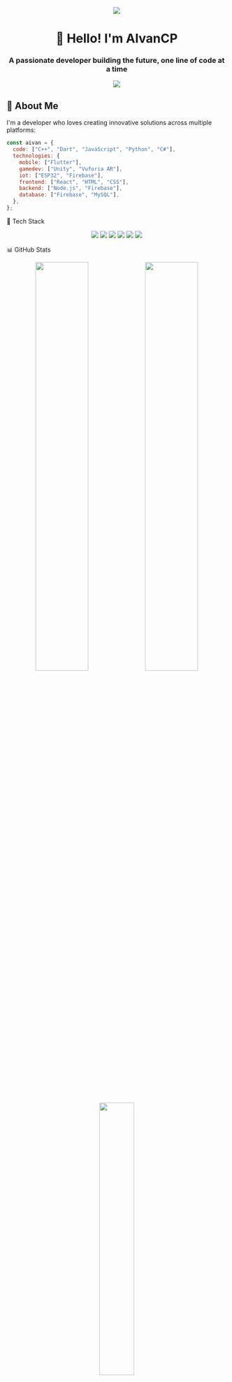
<p align="center">
  <img src="https://capsule-render.vercel.app/api?type=waving&color=gradient&height=200&section=header&text=AIvanCP&fontSize=80&fontAlignY=35&animation=fadeIn" />
</p>

<h1 align="center">👋 Hello! I'm AIvanCP</h1>
<h3 align="center">A passionate developer building the future, one line of code at a time</h3>

<p align="center">
  <a href="https://github.com/AIvanCP"><img src="https://readme-typing-svg.herokuapp.com?lines=IoT+Developer;AR/VR+Enthusiast;Mobile+App+Developer;Always+learning+new+things&center=true&width=380&height=45"></a>
</p>

## 💫 About Me

I'm a developer who loves creating innovative solutions across multiple platforms:

```javascript
const aivan = {
  code: ["C++", "Dart", "JavaScript", "Python", "C#"],
  technologies: {
    mobile: ["Flutter"],
    gamedev: ["Unity", "Vuforia AR"],
    iot: ["ESP32", "Firebase"],
    frontend: ["React", "HTML", "CSS"],
    backend: ["Node.js", "Firebase"],
    database: ["Firebase", "MySQL"],
  },
};
```
🚀 Tech Stack
<p align="center"> <img src="https://img.shields.io/badge/Flutter-02569B?style=for-the-badge&logo=flutter&logoColor=white" /> <img src="https://img.shields.io/badge/Firebase-FFCA28?style=for-the-badge&logo=firebase&logoColor=black" /> <img src="https://img.shields.io/badge/Unity-100000?style=for-the-badge&logo=unity&logoColor=white" /> <img src="https://img.shields.io/badge/ESP32-E7352C?style=for-the-badge&logo=espressif&logoColor=white" /> <img src="https://img.shields.io/badge/C%23-239120?style=for-the-badge&logo=c-sharp&logoColor=white" /> <img src="https://img.shields.io/badge/Dart-0175C2?style=for-the-badge&logo=dart&logoColor=white" /> </p>
📊 GitHub Stats
<p align="center"> <img width="49%" src="https://github-readme-stats.vercel.app/api?username=AIvanCP&show_icons=true&theme=tokyonight&hide_border=true&count_private=true" /> <img width="49%" src="https://github-readme-streak-stats.herokuapp.com/?user=AIvanCP&theme=tokyonight&hide_border=true" /> </p> <p align="center"> <img width="40%" src="https://github-readme-stats.vercel.app/api/top-langs/?username=AIvanCP&layout=compact&theme=tokyonight&hide_border=true" /> </p>
🏆 Projects & Achievements
<p align="center"> <a href="https://github.com/ryo-ma/github-profile-trophy"><img src="https://github-profile-trophy.vercel.app/?username=AIvanCP&theme=nord&column=7&no-frame=true&no-bg=true" /></a> </p>
💡 Featured Projects
<table> <tr> <td width="50%"> <h3 align="center">ESP32 IoT System</h3> <p align="center"> <a href="https://github.com/AIvanCP/iot-project" target="_blank"> <img src="https://via.placeholder.com/300x150?text=ESP32+IoT+Project" width="100%" alt="ESP32 IoT Project"/> </a> <p align="center"> Smart home system using ESP32 microcontrollers and Firebase for real-time monitoring and control </p> </p> </td> <td width="50%"> <h3 align="center">AR Experience with Unity</h3> <p align="center"> <a href="https://github.com/AIvanCP/ar-vuforia" target="_blank"> <img src="https://via.placeholder.com/300x150?text=AR+Unity+Project" width="100%" alt="AR Unity Project"/> </a> <p align="center"> Augmented reality application built with Unity and Vuforia for interactive experiences </p> </p> </td> </tr> <tr> <td width="50%"> <h3 align="center">Flutter Mobile App</h3> <p align="center"> <a href="https://github.com/AIvanCP/flutter-app" target="_blank"> <img src="https://via.placeholder.com/300x150?text=Flutter+Mobile+App" width="100%" alt="Flutter Mobile App"/> </a> <p align="center"> Cross-platform mobile application with Flutter and Firebase integration </p> </p> </td> <td width="50%"> <h3 align="center">Game Development</h3> <p align="center"> <a href="https://github.com/AIvanCP/unity-game" target="_blank"> <img src="https://via.placeholder.com/300x150?text=Unity+Game" width="100%" alt="Unity Game"/> </a> <p align="center"> Game developed with Unity featuring custom AI and game logic </p> </p> </td> </tr> </table>
✨ Fun Facts
⚡ My most productive setup: Flutter + Firebase for rapid development

🤖 I enjoy experimenting with AI & advanced game logic in Unity

🎧 Coding productivity hack: DMC (Devil May Cry) soundtrack on loop

🌱 Currently learning: AR/VR

🎮 When not coding: Gaming or exploring new tech

🔗 Connect With Me
<p align="center"> <a href="https://github.com/AIvanCP"> <img src="https://img.shields.io/badge/GitHub-100000?style=for-the-badge&logo=github&logoColor=white" /> </a> <a href="[https://linkedin.com/in/](https://www.linkedin.com/in/angeleo-ivan-cahya-pratama-412324334/)"> <img src="https://img.shields.io/badge/LinkedIn-0077B5?style=for-the-badge&logo=linkedin&logoColor=white" /> </a>  </p>
📈 Activity Graph
<p align="center"> <img src="https://activity-graph.herokuapp.com/graph?username=AIvanCP&theme=react-dark&hide_border=true" width="100%"/> </p> <p align="center"> <img src="https://capsule-render.vercel.app/api?type=waving&color=gradient&height=100&section=footer" /> </p> <p align="center"> <img src="https://komarev.com/ghpvc/?username=AIvanCP&color=blueviolet&style=flat-square&label=Profile+Views" /> </p> ``` :contentReference[oaicite:21]{index=21}
